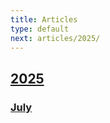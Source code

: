 ```yaml
---
title: Articles
type: default
next: articles/2025/
---
```


## [2025](articles/2025/)

### [July](articles/2025/07/)
